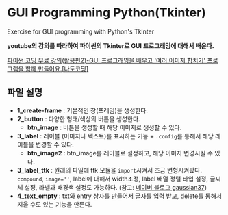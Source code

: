# GUI Programming Python(Tkinter)

Exercise for GUI programming with Python's Tkinter

**youtube의 강의를 따라하여 파이썬의 Tkinter로 GUI 프로그래밍에 대해서 배운다.**

[파이썬 코딩 무료 강의(활용편2)-GUI 프로그래밍을 배우고 '여러 이미지 합치기' 프로그램을 함께 만들어요.[나도코딩]](https://www.youtube.com/watch?v=bKPIcoou9N8)


## 파일 설명
  * **1_create-frame** : 기본적인 창(프레임)을 생성한다.
  * **2_button** : 다양한 형태/색상의 버튼을 생성한다.
    * **btn_image** : 버튼을 생성할 때 해당 이미지로 생성할 수 있다.
  * **3_label** : 레이블 (이미지나 텍스트)를 표시하는 기능 + ```.config```를 통해서 해당 레이블을 변경할 수 있다.
    * **btn_image2** : btn_image를 레이블로 설정하고, 해당 이미지 변경시킬 수 있다.
  * **3_label_ttk** : 원래의 파일에 ttk 모듈을 ```import```시켜서 조금 변형시켜봤다.  ```compound```, ```image=''```, label에 대해서 width조정, label 배열 정렬 타입 설정, 글씨체 설정, 라벨과 배경색 설정도 가능하다. (참고: [네이버 블로그 gaussian37](https://m.blog.naver.com/PostView.naver?isHttpsRedirect=true&blogId=infoefficien&logNo=221057243324))
  * **4_text_empty** : txt와 entry 상자를 만들어서 글자를 입력 받고, delete를 통해서 지울 수도 있는 기능을 만든다.
